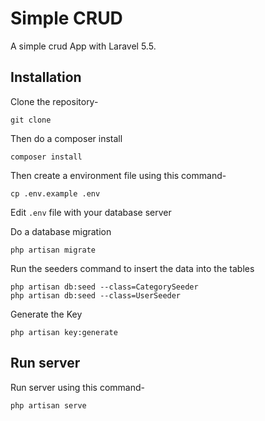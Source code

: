 # Simple CRUD

A simple crud App with Laravel 5.5.

## Installation

Clone the repository-
```
git clone 
```

Then do a composer install
```
composer install
```

Then create a environment file using this command-
```
cp .env.example .env
```

Edit `.env` file with your database server

Do a database migration
```
php artisan migrate
```

Run the seeders command to insert the data into the tables
```
php artisan db:seed --class=CategorySeeder
php artisan db:seed --class=UserSeeder
```

Generate the Key
```
php artisan key:generate
```

## Run server

Run server using this command-
```
php artisan serve
```